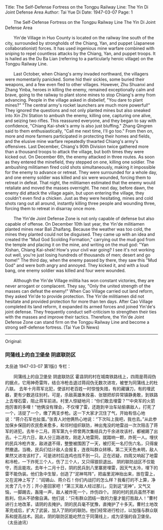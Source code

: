 Title: The Self-Defense Fortress on the Tongpu Railway Line: The Yin Di Joint Defense Area
Author: Tai Yue Di
Date: 1947-03-07
Page: 1

　　The Self-Defense Fortress on the Tongpu Railway Line
    The Yin Di Joint Defense Area

　　Yin'de Village in Huo County is located on the railway line south of the city, surrounded by strongholds of the Chiang, Yan, and puppet (Japanese collaborationist) forces. It has used ingenious mine warfare combined with sniping to repel countless attacks by the Chiang, Yan, and puppet troops. It is hailed as the Du Ba Lian (referring to a particularly heroic village) on the Tongpu Railway Line.

　　Last October, when Chiang's army invaded northward, the villagers were momentarily panicked. Some hid their sickles, some buried their weapons, and a few even fled to other villages. However, Zhu Shuanxi and Zhang Yinba, heroes in killing the enemy, remained exceptionally calm and brave, going to the railway to plant stone mines to stop Chiang's army from advancing. People in the village asked in disbelief, "You dare to plant mines?" "The central army's rocket launchers are much more powerful!" They ignored the questions and not only planted mines but also sneaked into Xin Zhi Station to ambush the enemy, killing one, capturing one alive, and seizing two rifles. This reassured everyone, and they began to say with confidence, "Chiang Kai-shek's army is also just bluffing." Zhang Qingren said to them enthusiastically, "Call me next time, I'll go too." From then on, more and more farmers participated in protecting their homes and fields, and the elusive mine warfare repeatedly thwarted Chiang's army's offensives. Last December, Chiang's 90th Division twice gathered more than a thousand troops to attack the village, but both times they were kicked out. On December 6th, the enemy attacked in three routes. As soon as they entered the minefield, they stepped on one, killing one soldier. The ambushing militiamen fired cold shots simultaneously, making it impossible for the enemy to advance or retreat. They were surrounded for a whole day, and one enemy soldier was killed and six were wounded, forcing them to retreat in defeat. That night, the militiamen estimated that the enemy would retaliate and moved the masses overnight. The next day, before dawn, the enemy did attack the village again, but upon entering the village, they couldn't even find a chicken. Just as they were hesitating, mines and cold shots rang out all around, instantly killing three people and wounding three, forcing them to retreat in disarray once more.

　　The Yin'de Joint Defense Zone is not only capable of defense but also capable of offense. On December 10th last year, the Yin'de militiamen planted mines near Bali Zhaifang. Because the weather was too cold, the mines they planted could not be disguised. They came up with an idea and created the "Mud God Scolding Formation," carrying out the mud god from the temple and placing it on the mine, and writing on the mud god: "Yan Xishan, Chiang Kai-shek! How's your civil war going? I see it's not working out well, you're just losing hundreds of thousands of men; desert and go home!" The third day, when the enemy passed by there, they saw this "Mud God" and were both angry and annoyed. They kicked it, and with a loud bang, one enemy soldier was killed and four were wounded.

　　Although the Yin'de Village militia has won constant victories, they are never arrogant or complacent. They say, "Only the united strength of the masses can defeat the enemy!" When Cao Village carried out land reform, they asked Yin'de to provide protection. The Yin'de militiamen did not hesitate and provided protection for more than ten days. After Cao Village completed its land reform, it expanded its armed forces and joined Yin'de's joint defense. They frequently conduct self-criticism to strengthen their ties with the masses and improve their tactics. Therefore, the Yin'de Joint Defense Zone can stand firm on the Tongpu Railway Line and become a strong self-defense fortress. (Tai Yue Di News)



<hr /> 

Original: 


### 同蒲线上的自卫堡垒  阴底联防区
太岳迪
1947-03-07
第1版()
专栏：

　　同蒲线上的自卫堡垒
    阴底联防区
    霍县阴的村在城南铁路线上，四周是蒋阎伪的据点，它用神奇雷阵，结合冷枪击退过蒋阎伪无数次进攻，被誉为同蒲线上的杜八联。
    去年十月蒋军北犯，使该村老百姓一时惊惶失措，有的藏镰刀，有的埋武器，更有少数逃往别村。可是，杀敌英雄朱拴喜、张银把却异常镇静勇敢，到铁路上去埋石雷，阻止蒋军前进。村里人惊疑地问：“你们敢去埋雷？”“中央军的火箭炮厉害的多哩！”他俩没有理会，不仅埋了雷，还跑到辛治车站偷袭敌人，打死了一个，活捉了一个，缴了两支步枪。这一下大家才沉住了气，开始有信心地说：“蒋介石军也扯蛋。”张青人对他俩热心地说：“下次叫上我吧，我也去。”从此参加保乡保田的农民愈来愈多，和邻村组织联防，神出鬼没的地雷战一次次阻击了蒋军的进犯。去年十二月。蒋军第九十师曾两次集结兵力千余进攻该村，都被踢了出去。十二月六日，敌人分三路进攻，刚走入地雷网，就踏响一颗，炸死一人。埋伏的民兵冷枪齐发，敌进退不得，整整被围困了一天，被打死一名打伤六名，只得废然撤退。当晚，民兵们估计敌人会报复，连夜叫群众转移。第二天天色未明，敌人果然又进攻该村了，可是进村后连鸡也找不到一只。正在迟疑，四周又响起了地雷和冷枪，一下炸死三个人，伤了三个人，又只得狼狈退出。
    阴的联防战区不仅能守，而且能攻。去年十二月十日，阴的民兵到八里寨房埋雷，因天气太冷，埋下的雷不能伪装。他们急中生智，创造了“泥神骂阵”，把庙里泥神抬出来，放在雷上，又在泥神上写了：“阎锡山、蒋介石！你们内战打的怎么样？我看打的不上算，净光舍了几十万；开小差回家吧！”第三天敌人经过那儿，见到这“泥神”，又气又恼，一脚踢去，轰隆一声，敌人被炸死一个，炸伤四个。
    阴的村的民兵虽然不断胜利，但从不骄傲自满。他们说：“只有群众团结一致的力量才能打胜敌人！”曹村进行土地改革，请阴的去掩护。阴的民兵毫不犹豫，直掩护了十多天。曹村土地改革完成后，扩大了武装，加入了阴的的联防。他们经常进行检讨，以加强与群众联系和提高战术。因此，阴的联防区能屹然立于同蒲线上，成为坚强的自卫堡垒。（太岳迪讯）
